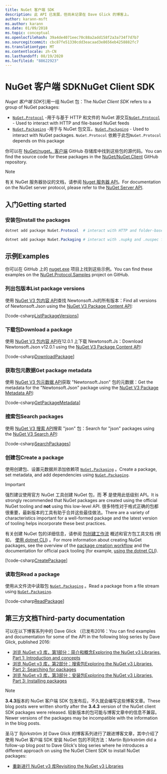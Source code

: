```yaml
---
title: NuGet 客户端 SDK
description: 此 API 已发展，但尚未记录在 Dave Glick 的博客上。
author: karann-msft
ms.author: karann
ms.date: 01/09/2018
ms.topic: conceptual
ms.openlocfilehash: 39a4de4071eec70c88a2add158f2a3a734f7d7b7
ms.sourcegitcommit: cbc87fe51330cdd3eacaad3e8656eb4258882fc7
ms.translationtype: MT
ms.contentlocale: zh-CN
ms.lasthandoff: 08/19/2020
ms.locfileid: "88622923"
---
```

# <a name="nuget-client-sdk"></a><span data-ttu-id="7ab39-103">NuGet 客户端 SDK</span><span class="sxs-lookup"><span data-stu-id="7ab39-103">NuGet Client SDK</span></span>

<span data-ttu-id="7ab39-104">*Nuget 客户端 SDK*引用一组 NuGet 包：</span><span class="sxs-lookup"><span data-stu-id="7ab39-104">The *NuGet Client SDK* refers to a group of NuGet packages:</span></span>

* <span data-ttu-id="7ab39-105">[`NuGet.Protocol`](https://www.nuget.org/packages/NuGet.Protocol) -用于与基于 HTTP 和文件的 NuGet 源交互</span><span class="sxs-lookup"><span data-stu-id="7ab39-105">[`NuGet.Protocol`](https://www.nuget.org/packages/NuGet.Protocol) - Used to interact with HTTP and file-based NuGet feeds</span></span>
* <span data-ttu-id="7ab39-106">[`NuGet.Packaging`](https://www.nuget.org/packages/NuGet.Packaging) -用于与 NuGet 包交互。</span><span class="sxs-lookup"><span data-stu-id="7ab39-106">[`NuGet.Packaging`](https://www.nuget.org/packages/NuGet.Packaging) - Used to interact with NuGet packages.</span></span> <span data-ttu-id="7ab39-107">`NuGet.Protocol` 依赖于此包</span><span class="sxs-lookup"><span data-stu-id="7ab39-107">`NuGet.Protocol` depends on this package</span></span>

<span data-ttu-id="7ab39-108">你可以在 [NuGet/nuget。客户端](https://github.com/NuGet/NuGet.Client) GitHub 存储库中找到这些包的源代码。</span><span class="sxs-lookup"><span data-stu-id="7ab39-108">You can find the source code for these packages in the [NuGet/NuGet.Client](https://github.com/NuGet/NuGet.Client) GitHub repository.</span></span>

> [!Note]
> <span data-ttu-id="7ab39-109">有关 NuGet 服务器协议的文档，请参阅 [Nuget 服务器 API](~/api/overview.md)。</span><span class="sxs-lookup"><span data-stu-id="7ab39-109">For documentation on the NuGet server protocol, please refer to the [NuGet Server API](~/api/overview.md).</span></span>

## <a name="getting-started"></a><span data-ttu-id="7ab39-110">入门</span><span class="sxs-lookup"><span data-stu-id="7ab39-110">Getting started</span></span>

### <a name="install-the-packages"></a><span data-ttu-id="7ab39-111">安装包</span><span class="sxs-lookup"><span data-stu-id="7ab39-111">Install the packages</span></span>

```ps1
dotnet add package NuGet.Protocol  # interact with HTTP and folder-based NuGet package feeds, includes NuGet.Packaging

dotnet add package NuGet.Packaging # interact with .nupkg and .nuspec files from a stream
```

## <a name="examples"></a><span data-ttu-id="7ab39-112">示例</span><span class="sxs-lookup"><span data-stu-id="7ab39-112">Examples</span></span>

<span data-ttu-id="7ab39-113">你可以在 GitHub 上的 [nuget.exe](https://github.com/NuGet/Samples/tree/master/NuGetProtocolSamples) 项目上找到这些示例。</span><span class="sxs-lookup"><span data-stu-id="7ab39-113">You can find these examples on the [NuGet.Protocol.Samples](https://github.com/NuGet/Samples/tree/master/NuGetProtocolSamples) project on GitHub.</span></span>

### <a name="list-package-versions"></a><span data-ttu-id="7ab39-114">列出包版本</span><span class="sxs-lookup"><span data-stu-id="7ab39-114">List package versions</span></span>

<span data-ttu-id="7ab39-115">使用 [NuGet V3 包内容 API](../api/package-base-address-resource.md#enumerate-package-versions)查找 Newtonsoft.Js的所有版本：</span><span class="sxs-lookup"><span data-stu-id="7ab39-115">Find all versions of Newtonsoft.Json using the [NuGet V3 Package Content API](../api/package-base-address-resource.md#enumerate-package-versions):</span></span>

[!code-csharp[ListPackageVersions](~/../nuget-samples/NuGetProtocolSamples/Program.cs?name=ListPackageVersions)]

### <a name="download-a-package"></a><span data-ttu-id="7ab39-116">下载包</span><span class="sxs-lookup"><span data-stu-id="7ab39-116">Download a package</span></span>

<span data-ttu-id="7ab39-117">使用 [NuGet V3 包内容 API](../api/package-base-address-resource.md)在12.0.1 上下载 Newtonsoft.Js：</span><span class="sxs-lookup"><span data-stu-id="7ab39-117">Download Newtonsoft.Json v12.0.1 using the [NuGet V3 Package Content API](../api/package-base-address-resource.md):</span></span>

[!code-csharp[DownloadPackage](~/../nuget-samples/NuGetProtocolSamples/Program.cs?name=DownloadPackage)]

### <a name="get-package-metadata"></a><span data-ttu-id="7ab39-118">获取包元数据</span><span class="sxs-lookup"><span data-stu-id="7ab39-118">Get package metadata</span></span>

<span data-ttu-id="7ab39-119">使用 [NuGet V3 包元数据 API](../api/registration-base-url-resource.md)获取 "Newtonsoft.Json" 包的元数据：</span><span class="sxs-lookup"><span data-stu-id="7ab39-119">Get the metadata for the "Newtonsoft.Json" package using the [NuGet V3 Package Metadata API](../api/registration-base-url-resource.md):</span></span>

[!code-csharp[GetPackageMetadata](~/../nuget-samples/NuGetProtocolSamples/Program.cs?name=GetPackageMetadata)]

### <a name="search-packages"></a><span data-ttu-id="7ab39-120">搜索包</span><span class="sxs-lookup"><span data-stu-id="7ab39-120">Search packages</span></span>

<span data-ttu-id="7ab39-121">使用 [NuGet V3 搜索 API](../api/search-query-service-resource.md)搜索 "json" 包：</span><span class="sxs-lookup"><span data-stu-id="7ab39-121">Search for "json" packages using the [NuGet V3 Search API](../api/search-query-service-resource.md):</span></span>

[!code-csharp[SearchPackages](~/../nuget-samples/NuGetProtocolSamples/Program.cs?name=SearchPackages)]

### <a name="create-a-package"></a><span data-ttu-id="7ab39-122">创建包</span><span class="sxs-lookup"><span data-stu-id="7ab39-122">Create a package</span></span>

<span data-ttu-id="7ab39-123">使用创建包、设置元数据并添加依赖项 [`NuGet.Packaging`](https://www.nuget.org/packages/NuGet.Packaging) 。</span><span class="sxs-lookup"><span data-stu-id="7ab39-123">Create a package, set metadata, and add dependencies using [`NuGet.Packaging`](https://www.nuget.org/packages/NuGet.Packaging).</span></span>

> [!IMPORTANT]
> <span data-ttu-id="7ab39-124">强烈建议使用官方 NuGet 工具创建 NuGet 包，而 **不** 是使用此低级别 API。</span><span class="sxs-lookup"><span data-stu-id="7ab39-124">It is strongly recommended that NuGet packages are created using the official NuGet tooling and **not** using this low-level API.</span></span> <span data-ttu-id="7ab39-125">很多特性对于格式正确的包都很重要，最新版本的工具有助于合并这些最佳做法。</span><span class="sxs-lookup"><span data-stu-id="7ab39-125">There are a variety of characteristics important for a well-formed package and the latest version of tooling helps incorporate these best practices.</span></span>
> 
> <span data-ttu-id="7ab39-126">有关创建 NuGet 包的详细信息，请参阅 [包创建工作流](../create-packages/overview-and-workflow.md) 概述和官方包工具文档 (例如， [使用 dotnet CLI](../create-packages/creating-a-package-dotnet-cli.md)) 。</span><span class="sxs-lookup"><span data-stu-id="7ab39-126">For more information about creating NuGet packages, see the overview of the [package creation workflow](../create-packages/overview-and-workflow.md) and the documentation for official pack tooling (for example, [using the dotnet CLI](../create-packages/creating-a-package-dotnet-cli.md)).</span></span>

[!code-csharp[CreatePackage](~/../nuget-samples/NuGetProtocolSamples/Program.cs?name=CreatePackage)]

### <a name="read-a-package"></a><span data-ttu-id="7ab39-127">读取包</span><span class="sxs-lookup"><span data-stu-id="7ab39-127">Read a package</span></span>

<span data-ttu-id="7ab39-128">使用从文件流中读取包 [`NuGet.Packaging`](https://www.nuget.org/packages/NuGet.Packaging) 。</span><span class="sxs-lookup"><span data-stu-id="7ab39-128">Read a package from a file stream using [`NuGet.Packaging`](https://www.nuget.org/packages/NuGet.Packaging).</span></span>

[!code-csharp[ReadPackage](~/../nuget-samples/NuGetProtocolSamples/Program.cs?name=ReadPackage)]

## <a name="third-party-documentation"></a><span data-ttu-id="7ab39-129">第三方文档</span><span class="sxs-lookup"><span data-stu-id="7ab39-129">Third-party documentation</span></span>

<span data-ttu-id="7ab39-130">可以在以下博客系列中的 Dave Glick （已发布2016：</span><span class="sxs-lookup"><span data-stu-id="7ab39-130">You can find examples and documentation for some of the API in the following blog series by Dave Glick, published 2016:</span></span>

- [<span data-ttu-id="7ab39-131">浏览 NuGet v3 库，第1部分：简介和概念</span><span class="sxs-lookup"><span data-stu-id="7ab39-131">Exploring the NuGet v3 Libraries, Part 1: Introduction and concepts</span></span>](http://daveaglick.com/posts/exploring-the-nuget-v3-libraries-part-1)
- [<span data-ttu-id="7ab39-132">浏览 NuGet v3 库，第2部分：搜索包</span><span class="sxs-lookup"><span data-stu-id="7ab39-132">Exploring the NuGet v3 Libraries, Part 2: Searching for packages</span></span>](http://daveaglick.com/posts/exploring-the-nuget-v3-libraries-part-2)
- [<span data-ttu-id="7ab39-133">浏览 NuGet v3 库，第3部分：安装包</span><span class="sxs-lookup"><span data-stu-id="7ab39-133">Exploring the NuGet v3 Libraries, Part 3: Installing packages</span></span>](http://daveaglick.com/posts/exploring-the-nuget-v3-libraries-part-3)

> [!Note]
> <span data-ttu-id="7ab39-134">**3.4.3**版本的 NuGet 客户端 SDK 包发布后，不久就会编写这些博客文章。</span><span class="sxs-lookup"><span data-stu-id="7ab39-134">These blog posts were written shortly after the **3.4.3** version of the NuGet client SDK packages were released.</span></span>
> <span data-ttu-id="7ab39-135">较新版本的包可能与博客文章中的信息不兼容。</span><span class="sxs-lookup"><span data-stu-id="7ab39-135">Newer versions of the packages may be incompatible with the information in the blog posts.</span></span>

<span data-ttu-id="7ab39-136">圣马丁 Björkström 对 Dave Glick 的博客系列进行了跟进博客文章，其中介绍了使用 NuGet 客户端 SDK 安装 NuGet 包的不同方法：</span><span class="sxs-lookup"><span data-stu-id="7ab39-136">Martin Björkström did a follow-up blog post to Dave Glick's blog series where he introduces a different approach on using the NuGet Client SDK to install NuGet packages:</span></span>

- [<span data-ttu-id="7ab39-137">重新进行 NuGet v3 库</span><span class="sxs-lookup"><span data-stu-id="7ab39-137">Revisiting the NuGet v3 Libraries</span></span>](https://martinbjorkstrom.com/posts/2018-09-19-revisiting-nuget-client-libraries)
